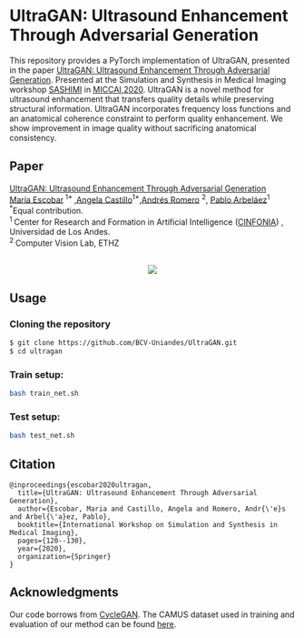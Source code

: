 # **UltraGAN: Ultrasound Enhancement Through Adversarial Generation**

This repository provides a PyTorch implementation of UltraGAN, presented in the paper [UltraGAN: Ultrasound Enhancement Through Adversarial Generation](https://link.springer.com/chapter/10.1007/978-3-030-59520-3_13). Presented at the Simulation and Synthesis in Medical Imaging workshop [SASHIMI](http://www.sashimi.aramislab.fr/) in [MICCAI,2020](https://www.miccai2020.org/).  UltraGAN is a novel method for ultrasound enhancement that transfers quality details while preserving structural information. UltraGAN incorporates frequency loss functions and an anatomical coherence constraint to perform quality enhancement. We show improvement in image quality without sacrificing anatomical consistency.
<br/>

## Paper
[UltraGAN: Ultrasound Enhancement Through Adversarial Generation](https://link.springer.com/chapter/10.1007/978-3-030-59520-3_13) <br/>
[María Escobar](https://mc-escobar11.github.io/)<sup> 1* </sup>,[Angela Castillo](https://angelacast135.github.io/)<sup>1*</sup>,[Andrés Romero](https://afromero.co/es/) <sup>2</sup>, [Pablo Arbeláez](https://scholar.google.com.co/citations?user=k0nZO90AAAAJ&hl=en)<sup>1</sup> <br/>
<sup>*</sup>Equal contribution.<br/>
<sup>1 </sup> Center for Research and Formation in Artificial Intelligence ([CINFONIA](https://cinfonia.uniandes.edu.co/)) , Universidad de Los Andes. <br/>
<sup>2 </sup>Computer Vision Lab, ETHZ <br/>
<br/>

<p align="center"><img src="figures/overview.png" /></p>



## Usage
### Cloning the repository
```bash
$ git clone https://github.com/BCV-Uniandes/UltraGAN.git
$ cd ultragan
```
### Train setup:

```bash
bash train_net.sh
```
### Test setup:

```bash
bash test_net.sh
```

## Citation
```
@inproceedings{escobar2020ultragan,
  title={UltraGAN: Ultrasound Enhancement Through Adversarial Generation},
  author={Escobar, Maria and Castillo, Angela and Romero, Andr{\'e}s and Arbel{\'a}ez, Pablo},
  booktitle={International Workshop on Simulation and Synthesis in Medical Imaging},
  pages={120--130},
  year={2020},
  organization={Springer}
}
```
## Acknowledgments
Our code borrows from [CycleGAN](https://github.com/junyanz/pytorch-CycleGAN-and-pix2pix). The CAMUS dataset used in training and evaluation of our method can be found [here](https://www.creatis.insa-lyon.fr/Challenge/camus/).
